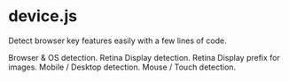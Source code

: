 device.js
=========

Detect browser key features easily with a few lines of code.

Browser & OS detection.
Retina Display detection.
Retina Display prefix for images.
Mobile / Desktop detection.
Mouse / Touch detection.